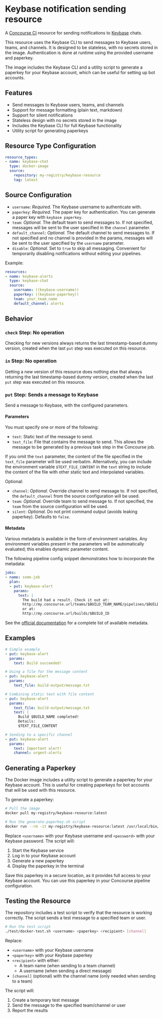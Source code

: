 # Keybase notification sending resource

A [Concourse CI](https://concourse-ci.org/) resource for sending notifications to [Keybase](https://keybase.io/) chats.

This resource uses the Keybase CLI to send messages to Keybase users, teams, and channels. It is designed to be stateless, with no secrets stored in the image. Authentication is done at runtime using the provided username and paperkey.

The image includes the Keybase CLI and a utility script to generate a paperkey for your Keybase account, which can be useful for setting up bot accounts.

## Features

- Send messages to Keybase users, teams, and channels
- Support for message formatting (plain text, markdown)
- Support for silent notifications
- Stateless design with no secrets stored in the image
- Includes the Keybase CLI for full Keybase functionality
- Utility script for generating paperkeys

## Resource Type Configuration

```yaml
resource_types:
- name: keybase-chat
  type: docker-image
  source:
    repository: my-registry/keybase-resource
    tag: latest
```

## Source Configuration

* `username`: *Required.* The Keybase username to authenticate with.
* `paperkey`: *Required.* The paper key for authentication. You can generate a paper key with `keybase paperkey`.
* `team`: *Optional.* The default team to send messages to. If not specified, messages will be sent to the user specified in the `channel` parameter.
* `default_channel`: *Optional.* The default channel to send messages to. If not specified and no channel is provided in the params, messages will be sent to the user specified by the `username` parameter.
* `disable`: *Optional.* Set to `true` to skip all messaging. Convenient for temporarily disabling notifications without editing your pipelines.

Example:

```yaml
resources:
- name: keybase-alerts
  type: keybase-chat
  source:
    username: ((keybase-username))
    paperkey: ((keybase-paperkey))
    team: your_team_name
    default_channel: alerts
```

## Behavior

### `check` Step: No operation

Checking for new versions always returns the last timestamp-based dummy version, created when the last `put` step was executed on this resource.

### `in` Step: No operation

Getting a new version of this resource does nothing else that always returning the last timestamp-based dummy version, created when the last `put` step was executed on this resource.

### `put` Step: Sends a message to Keybase

Send a message to Keybase, with the configured parameters.

#### Parameters

You must specify one or more of the following:

* `text`: Static text of the message to send.
* `text_file`: File that contains the message to send. This allows the message to be generated by a previous task step in the Concourse job.

If you omit the `text` parameter, the content of the file specified in the `text_file` parameter will be used verbatim. Alternatively, you can include the environment variable `$TEXT_FILE_CONTENT` in the `text` string to include the content of the file with other static text and interpolated variables.

Optional:

* `channel`: *Optional.* Override channel to send message to. If not specified, the `default_channel` from the source configuration will be used.
* `team`: *Optional.* Override team to send message to. If not specified, the `team` from the source configuration will be used.
* `silent`: *Optional.* Do not print command output (avoids leaking paperkey). Defaults to `false`.

#### Metadata

Various metadata is available in the form of environment variables. Any environment variables present in the parameters will be automatically evaluated; this enables dynamic parameter content.

The following pipeline config snippet demonstrates how to incorporate the metadata:

```yaml
jobs:
- name: some-job
  plan:
  - put: keybase-alert
    params:
      text: |
        The build had a result. Check it out at:
        http://my.concourse.url/teams/$BUILD_TEAM_NAME/pipelines/$BUILD_PIPELINE_NAME/jobs/$BUILD_JOB_NAME/builds/$BUILD_NAME
        or at:
        http://my.concourse.url/builds/$BUILD_ID
```

See the [official documentation](https://concourse-ci.org/implementing-resource-types.html#resource-metadata) for a complete list of available metadata.

## Examples

```yaml
# Simple example
- put: keybase-alert
  params:
    text: Build succeeded!

# Using a file for the message content
- put: keybase-alert
  params:
    text_file: build-output/message.txt

# Combining static text with file content
- put: keybase-alert
  params:
    text_file: build-output/message.txt
    text: |
      Build $BUILD_NAME completed!
      Details:
      $TEXT_FILE_CONTENT

# Sending to a specific channel
- put: keybase-alert
  params:
    text: Important alert!
    channel: urgent-alerts
```

## Generating a Paperkey

The Docker image includes a utility script to generate a paperkey for your Keybase account. This is useful for creating paperkeys for bot accounts that will be used with this resource.

To generate a paperkey:

```bash
# Pull the image
docker pull my-registry/keybase-resource:latest

# Run the generate-paperkey.sh script
docker run --rm -it my-registry/keybase-resource:latest /usr/local/bin/generate-paperkey.sh <username> <password>
```

Replace `<username>` with your Keybase username and `<password>` with your Keybase password. The script will:

1. Start the Keybase service
2. Log in to your Keybase account
3. Generate a new paperkey
4. Display the paperkey in the terminal

Save this paperkey in a secure location, as it provides full access to your Keybase account. You can use this paperkey in your Concourse pipeline configuration.

## Testing the Resource

The repository includes a test script to verify that the resource is working correctly. The script sends a test message to a specified team or user.

```bash
# Run the test script
./test/docker-test.sh <username> <paperkey> <recipient> [channel]
```

Replace:
- `<username>` with your Keybase username
- `<paperkey>` with your Keybase paperkey
- `<recipient>` with either:
  - A team name (when sending to a team channel)
  - A username (when sending a direct message)
- `[channel]` (optional) with the channel name (only needed when sending to a team)

The script will:
1. Create a temporary test message
2. Send the message to the specified team/channel or user
3. Report the results

